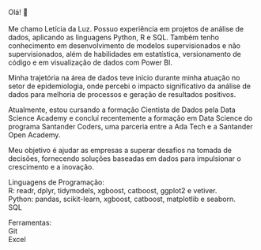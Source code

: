 Olá! 👋
<br><br> Me chamo Letícia da Luz. Possuo experiência em projetos de análise de dados, aplicando as linguagens Python, R e SQL. Também tenho conhecimento em desenvolvimento de modelos supervisionados e não supervisionados, além de habilidades em estatística, versionamento de código e em visualização de dados com Power BI.

Minha trajetória na área de dados teve início durante minha atuação no setor de epidemiologia, onde percebi o impacto significativo da análise de dados para melhoria de processos e geração de resultados positivos.

Atualmente, estou cursando a formação Cientista de Dados pela Data Science Academy e concluí recentemente a formação em Data Science do programa Santander Coders, uma parceria entre a Ada Tech e a Santander Open Academy.

Meu objetivo é ajudar as empresas a superar desafios na tomada de decisões, fornecendo soluções baseadas em dados para impulsionar o crescimento e a inovação.

Linguagens de Programação:    
R: readr, dplyr, tidymodels, xgboost, catboost, ggplot2 e vetiver.  
Python: pandas, scikit-learn, xgboost, catboost, matplotlib e seaborn.  
SQL  

Ferramentas:  
Git  
Excel    

